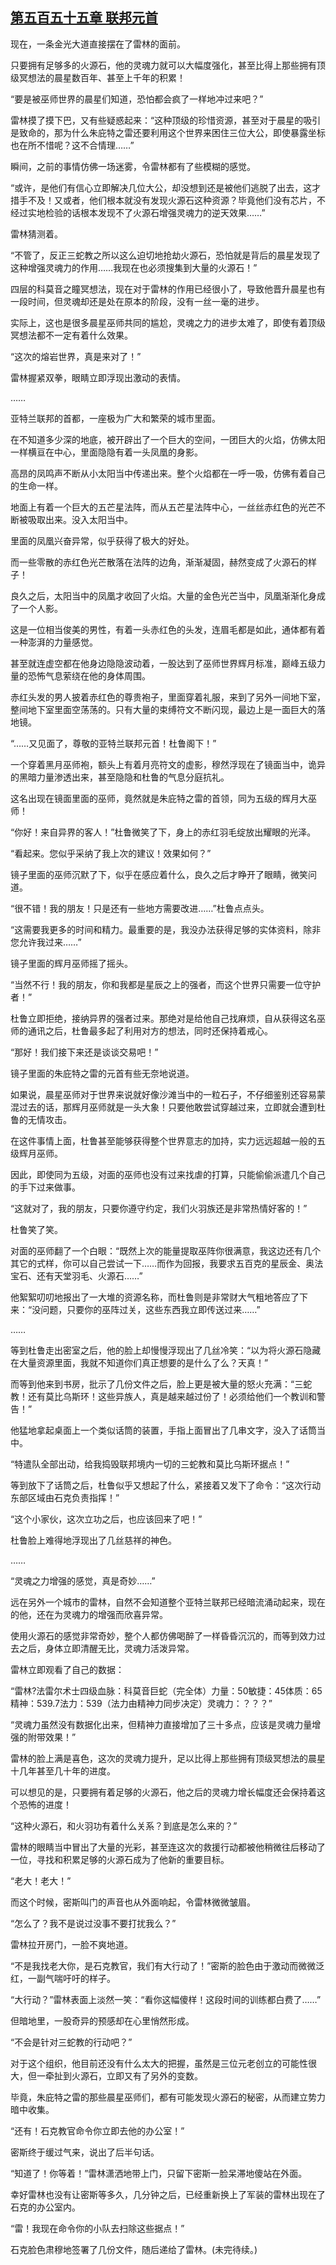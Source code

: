 ## [第五百五十五章 联邦元首](https://www.xxbiquge.com/11_11222/8952623.html)


  现在，一条金光大道直接摆在了雷林的面前。

  只要拥有足够多的火源石，他的灵魂力就可以大幅度强化，甚至比得上那些拥有顶级冥想法的晨星数百年、甚至上千年的积累！

  “要是被巫师世界的晨星们知道，恐怕都会疯了一样地冲过来吧？”

  雷林摸了摸下巴，又有些疑惑起来：“这种顶级的珍惜资源，甚至对于晨星的吸引是致命的，那为什么朱庇特之雷还要利用这个世界来困住三位大公，即使暴露坐标也在所不惜呢？这不合情理……”

  瞬间，之前的事情仿佛一场迷雾，令雷林都有了些模糊的感觉。

  “或许，是他们有信心立即解决几位大公，却没想到还是被他们逃脱了出去，这才措手不及！又或者，他们根本就没有发现火源石这种资源？毕竟他们没有芯片，不经过实地检验的话根本发现不了火源石增强灵魂力的逆天效果……”

  雷林猜测着。

  “不管了，反正三蛇教之所以这么迫切地抢劫火源石，恐怕就是背后的晨星发现了这种增强灵魂力的作用……我现在也必须搜集到大量的火源石！”

  四层的科莫音之瞳冥想法，现在对于雷林的作用已经很小了，导致他晋升晨星也有一段时间，但灵魂却还是处在原本的阶段，没有一丝一毫的进步。

  实际上，这也是很多晨星巫师共同的尴尬，灵魂之力的进步太难了，即使有着顶级冥想法都不一定有着什么效果。

  “这次的熔岩世界，真是来对了！”

  雷林握紧双拳，眼睛立即浮现出激动的表情。

  ……

  亚特兰联邦的首都，一座极为广大和繁荣的城市里面。

  在不知道多少深的地底，被开辟出了一个巨大的空间，一团巨大的火焰，仿佛太阳一样横亘在中心，里面隐隐有着一头凤凰的身影。

  高昂的凤鸣声不断从小太阳当中传递出来。整个火焰都在一呼一吸，仿佛有着自己的生命一样。

  地面上有着一个巨大的五芒星法阵，而从五芒星法阵中心，一丝丝赤红色的光芒不断被吸取出来。没入太阳当中。

  里面的凤凰兴奋异常，似乎获得了极大的好处。

  而一些零散的赤红色光芒散落在法阵的边角，渐渐凝固，赫然变成了火源石的样子！

  良久之后，太阳当中的凤凰才收回了火焰。大量的金色光芒当中，凤凰渐渐化身成了一个人影。

  这是一位相当俊美的男性，有着一头赤红色的头发，连眉毛都是如此，通体都有着一种澎湃的力量感觉。

  甚至就连虚空都在他身边隐隐波动着，一股达到了巫师世界辉月标准，巅峰五级力量的恐怖气息萦绕在他的身体周围。

  赤红头发的男人披着赤红色的尊贵袍子，里面穿着礼服，来到了另外一间地下室，整间地下室里面空荡荡的。只有大量的束缚符文不断闪现，最边上是一面巨大的落地镜。

  “……又见面了，尊敬的亚特兰联邦元首！杜鲁阁下！”

  一个穿着黑月巫师袍，额头上有着月亮符文的虚影，穆然浮现在了镜面当中，诡异的黑暗力量渗透出来，甚至隐隐和杜鲁的气息分庭抗礼。

  这名出现在镜面里面的巫师，竟然就是朱庇特之雷的首领，同为五级的辉月大巫师！

  “你好！来自异界的客人！”杜鲁微笑了下，身上的赤红羽毛绽放出耀眼的光泽。

  “看起来。您似乎采纳了我上次的建议！效果如何？”

  镜子里面的巫师沉默了下，似乎在感应着什么，良久之后才睁开了眼睛，微笑问道。

  “很不错！我的朋友！只是还有一些地方需要改进……”杜鲁点点头。

  “这需要我更多的时间和精力。最重要的是，我没办法获得足够的实体资料，除非您允许我过来……”

  镜子里面的辉月巫师摇了摇头。

  “当然不行！我的朋友，你和我都是星辰之上的强者，而这个世界只需要一位守护者！”

  杜鲁立即拒绝，接纳异界的强者过来。那绝对是给他自己找麻烦，自从获得这名巫师的通讯之后，杜鲁最多起了利用对方的想法，同时还保持着戒心。

  “那好！我们接下来还是谈谈交易吧！”

  镜子里面的朱庇特之雷的元首有些无奈地说道。

  如果说，晨星巫师对于世界来说就好像沙滩当中的一粒石子，不仔细鉴别还容易蒙混过去的话，那辉月巫师就是一头大象！只要他敢尝试穿越过来，立即就会遭到杜鲁的无情攻击。

  在这件事情上面，杜鲁甚至能够获得整个世界意志的加持，实力远远超越一般的五级辉月巫师。

  因此，即使同为五级，对面的巫师也没有过来找虐的打算，只能偷偷派遣几个自己的手下过来做事。

  “这就对了，我的朋友，只要你遵守约定，我们火羽族还是非常热情好客的！”

  杜鲁笑了笑。

  对面的巫师翻了一个白眼：“既然上次的能量提取巫阵你很满意，我这边还有几个其它的式样，你可以自己尝试一下……而作为回报，我要求五百克的星辰金、奥法宝石、还有天堂羽毛、火源石……”

  他絮絮叨叨地报出了一大堆的资源名称，而杜鲁则是非常财大气粗地答应了下来：“没问题，只要你的巫阵过关，这些东西我立即传送过来……”

  ……

  等到杜鲁走出密室之后，他的脸上却慢慢浮现出了几丝冷笑：“以为将火源石隐藏在大量资源里面，我就不知道你们真正想要的是什么了么？天真！”

  而等到他来到书房，批示了几份文件之后，脸上更是被大量的怒火充满：“三蛇教！还有莫比乌斯环！这些异族人，真是越来越过份了！必须给他们一个教训和警告！”

  他猛地拿起桌面上一个类似话筒的装置，手指上面冒出了几串文字，没入了话筒当中。

  “特遣队全部出动，给我捣毁联邦境内一切的三蛇教和莫比乌斯环据点！”

  等到放下了话筒之后，杜鲁似乎又想起了什么，紧接着又发下了命令：“这次行动东部区域由石克负责指挥！”

  “这个小家伙，这次立功之后，也应该回来了吧！”

  杜鲁脸上难得地浮现出了几丝慈祥的神色。

  ……

  “灵魂之力增强的感觉，真是奇妙……”

  远在另外一个城市的雷林，自然不会知道整个亚特兰联邦已经暗流涌动起来，现在的他，还在为灵魂力的增强而欣喜异常。

  使用火源石的感觉非常奇妙，整个人都仿佛喝醉了一样昏昏沉沉的，而等到效力过去之后，身体立即清醒无比，灵魂力活泼异常。

  雷林立即观看了自己的数据：

  “雷林?法雷尔术士四级血脉：科莫音巨蛇（完全体）力量：50敏捷：45体质：65精神：539.7法力：539（法力由精神力同步决定）灵魂力：？？？”

  “灵魂力虽然没有数据化出来，但精神力直接增加了三十多点，应该是灵魂力量增强的附带效果！”

  雷林的脸上满是喜色，这次的灵魂力提升，足以比得上那些拥有顶级冥想法的晨星十几年甚至几十年的进度。

  可以想见的是，只要拥有着足够的火源石，他之后的灵魂力增长幅度还会保持着这个恐怖的进度！

  “这种火源石，和火羽功有着什么关系？到底是怎么来的？”

  雷林的眼睛当中冒出了大量的光彩，甚至连这次的救援行动都被他稍微往后移动了一位，寻找和积累足够的火源石成为了他新的重要目标。

  “老大！老大！”

  而这个时候，密斯叫门的声音也从外面响起，令雷林微微皱眉。

  “怎么了？我不是说过没事不要打扰我么？”

  雷林拉开房门，一脸不爽地道。

  “不是我找老大你，是石克教官，我们有大行动了！”密斯的脸色由于激动而微微泛红，一副气喘吁吁的样子。

  “大行动？”雷林表面上淡然一笑：“看你这幅傻样！这段时间的训练都白费了……”

  但暗地里，一股奇异的预感却在心里悄然形成。

  “不会是针对三蛇教的行动吧？”

  对于这个组织，他目前还没有什么太大的把握，虽然是三位元老创立的可能性很大，但一牵扯到火源石，立即又有了另外的变数。

  毕竟，朱庇特之雷的那些晨星巫师们，都有可能发现火源石的秘密，从而建立势力暗中收集。

  “还有！石克教官命令你立即去他的办公室！”

  密斯终于缓过气来，说出了后半句话。

  “知道了！你等着！”雷林潇洒地带上门，只留下密斯一脸呆滞地傻站在外面。

  幸好雷林也没有让密斯等多久，几分钟之后，已经重新换上了军装的雷林出现在了石克的办公室内。

  “雷！我现在命令你的小队去扫除这些据点！”

  石克脸色肃穆地签署了几份文件，随后递给了雷林。(未完待续。)
